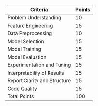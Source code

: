 
|**Criteria**                  |**Points**                |
|------------------------------|----------------------|
|Problem Understanding	       | 10                   |
|Feature Engineering	         | 15                   |
|Data Preprocessing            | 10                   |
|Model Selection	             | 15                   |
|Model Training	               | 15                   |
|Model Evaluation	             | 15                   |
|Experimentation and Tuning    | 15                   |
|Interpretability of Results   | 15                   |
|Report Clarity and Structure  | 15                   |
|Code Quality	                 | 15                   |
|Total Points                  | 100                  |
